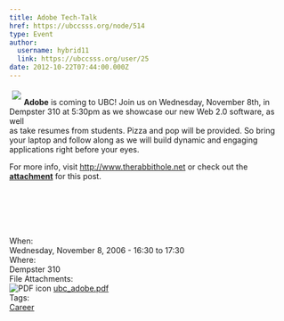 ```yaml
---
title: Adobe Tech-Talk 
href: https://ubccsss.org/node/514
type: Event
author:
  username: hybrid11
  link: https://ubccsss.org/user/25
date: 2012-10-22T07:44:00.000Z
---
```


<div class="field field-name-body field-type-text-with-summary field-label-hidden"><div class="field-items"><div class="field-item even"><p><img src="/files/adobe_logo.gif" align="left" vspace="5" hspace="5"><br>
<b>Adobe</b> is coming to UBC! Join us on Wednesday, November 8th, in<br>
Dempster 310 at 5:30pm as we showcase our new Web 2.0 software, as well<br>
 as take resumes from students. Pizza and pop will be provided. So bring<br>
 your laptop and follow along as we will build dynamic and engaging<br>
applications right before your eyes.</p>
<p>For more info, visit <a href="http://www.therabbithole.net" target="_blank">http://www.therabbithole.net</a> or check out the <b><a href="/files/ubc_adobe.pdf">attachment</a></b> for this post.<br>
<br><br>
<br><br>
<br></p>
</div></div></div><div class="field field-name-field-dates field-type-datetime field-label-above"><div class="field-label">When:&#xA0;</div><div class="field-items"><div class="field-item even"><span class="date-display-single">Wednesday, November 8, 2006 - <span class="date-display-range"><span class="date-display-start">16:30</span> to <span class="date-display-end">17:30</span></span></span></div></div></div><div class="field field-name-field-location field-type-text field-label-above"><div class="field-label">Where:&#xA0;</div><div class="field-items"><div class="field-item even">Dempster 310</div></div></div><div class="field field-name-field-file-attachments field-type-file field-label-above"><div class="field-label">File Attachments:&#xA0;</div><div class="field-items"><div class="field-item even"><span class="file"><img class="file-icon" alt="PDF icon" title="application/pdf" src="/modules/file/icons/application-pdf.png"> <a href="https://ubccsss.org/files/ubc_adobe.pdf" type="application/pdf; length=147089">ubc_adobe.pdf</a></span></div></div></div>    <footer>
    <div class="field field-name-field-tags field-type-taxonomy-term-reference field-label-above"><div class="field-label">Tags:&#xA0;</div><div class="field-items"><div class="field-item even"><a href="/career">Career</a></div></div></div>      </footer>